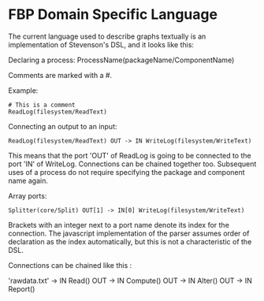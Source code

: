 # FBP Domain Specific Language

The current language used to describe graphs textually is an implementation of Stevenson's DSL, and it looks like this:

Declaring a process:
    ProcessName(packageName/ComponentName)

Comments are marked with a #.

Example:

    # This is a comment
    ReadLog(filesystem/ReadText)

Connecting an output to an input:

    ReadLog(filesystem/ReadText) OUT -> IN WriteLog(filesystem/WriteText)

This means that the port 'OUT' of ReadLog is going to be connected to the port 'IN' of WriteLog.
Connections can be chained together too.
Subsequent uses of a process do not require specifying the package and component name again.

Array ports:

    Splitter(core/Split) OUT[1] -> IN[0] WriteLog(filesystem/WriteText)

Brackets with an integer next to a port name denote its index for the connection.
The javascript implementation of the parser assumes order of declaration as the index automatically, but this is not a characteristic of the DSL.

Connections can be chained like this :

   'rawdata.txt' -> IN Read() OUT -> IN Compute() OUT -> IN Alter() OUT -> IN Report()

